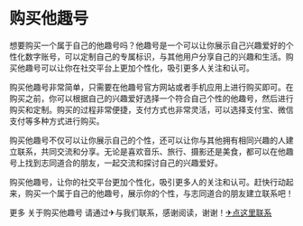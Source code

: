 # 购买他趣号

想要购买一个属于自己的他趣号吗？他趣号是一个可以让你展示自己兴趣爱好的个性化数字账号，可以定制自己的专属标识，与其他用户分享自己的兴趣和生活。购买他趣号可以让你在社交平台上更加个性化，吸引更多人关注和认可。

购买他趣号非常简单，只需要在他趣号官方网站或者手机应用上进行购买即可。在购买之前，你可以根据自己的兴趣爱好选择一个符合自己个性的他趣号，然后进行购买和定制。购买的过程非常便捷，支付方式也非常灵活，可以选择支付宝、微信支付等多种方式进行购买。

购买他趣号不仅可以让你展示自己的个性，还可以让你与其他拥有相同兴趣的人建立联系，共同交流和分享。无论是喜欢音乐、旅行、摄影还是美食，都可以在他趣号上找到志同道合的朋友，一起交流和探讨自己的兴趣爱好。

购买他趣号，让你的社交平台更加个性化，吸引更多人的关注和认可。赶快行动起来，购买一个属于自己的他趣号，展示你的个性，与志同道合的朋友建立联系吧！

更多 关于购买他趣号 请通过✈与我们联系，感谢阅读，谢谢！[✈点这里联系](https://abc.k02.cc)